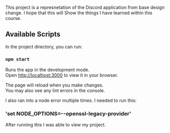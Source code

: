 This project is a represnetation of the Discord application from base design change. I hope that this will
Show the things I have learned within this course. 


## Available Scripts

In the project directory, you can run:

### `npm start`

Runs the app in the development mode.\
Open [http://localhost:3000](http://localhost:3000) to view it in your browser.

The page will reload when you make changes.\
You may also see any lint errors in the console.

I also ran into a node error multiple times. I needed to run this:

### 'set NODE_OPTIONS=--openssl-legacy-provider'

After running this I was able to view my project. 
